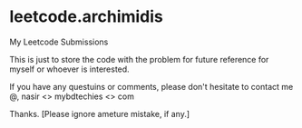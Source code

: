 # leetcode.archimidis

My Leetcode Submissions

This is just to store the code with the problem for future reference for myself or whoever is interested.

If you have any questuins or comments, please don't hesitate to contact me @,
nasir <<you know what to put here>> mybdtechies <<you know what to put here as well>> com

Thanks. 
[Please ignore ameture mistake, if any.]
